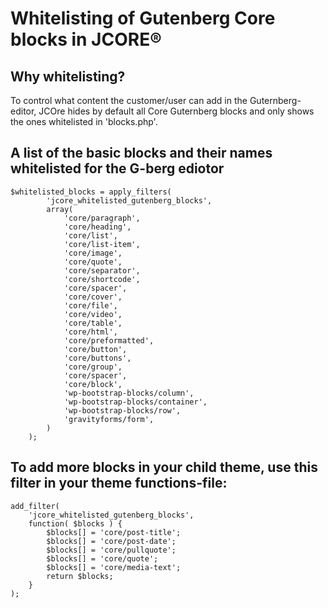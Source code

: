 # Whitelisting of Gutenberg Core blocks in JCORE®

## Why whitelisting?

To control what content the customer/user can add in the Guternberg-editor, JCOre hides by default all Core Guternberg blocks and only shows the ones whitelisted in 'blocks.php'. 

## A list of the basic blocks and their names whitelisted for the G-berg ediotor

```
$whitelisted_blocks = apply_filters(
		'jcore_whitelisted_gutenberg_blocks',
		array(
			'core/paragraph',
			'core/heading',
			'core/list',
			'core/list-item',
			'core/image',
			'core/quote',
			'core/separator',
			'core/shortcode',
			'core/spacer',
			'core/cover',
			'core/file',
			'core/video',
			'core/table',
			'core/html',
			'core/preformatted',
			'core/button',
			'core/buttons',
			'core/group',
			'core/spacer',
			'core/block',
			'wp-bootstrap-blocks/column',
			'wp-bootstrap-blocks/container',
			'wp-bootstrap-blocks/row',
			'gravityforms/form',
		)
	);
```

## To add more blocks in your child theme, use this filter in your theme functions-file: 
```
add_filter(
	'jcore_whitelisted_gutenberg_blocks',
	function( $blocks ) {
		$blocks[] = 'core/post-title';
		$blocks[] = 'core/post-date';
		$blocks[] = 'core/pullquote';
		$blocks[] = 'core/quote';
		$blocks[] = 'core/media-text';
		return $blocks;
	}
);
```
